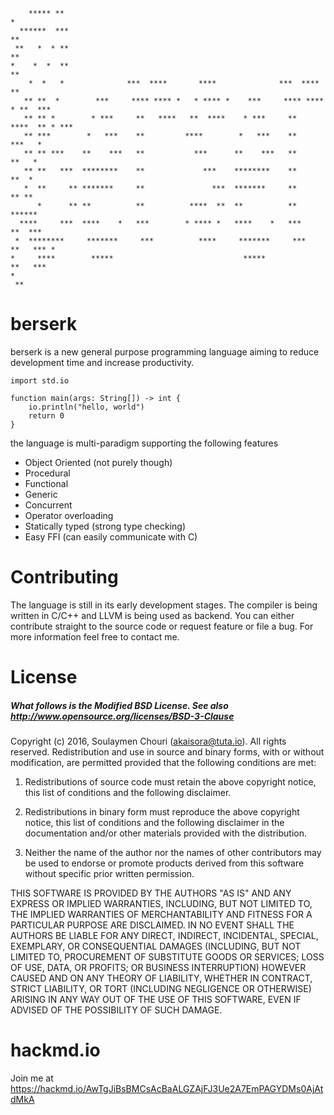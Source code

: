 ```
    ***** **                                                              *
  ******  ***                                                            **
 **   *  * **                                                            **
*    *  *  **                                                            **
    *  *   *              ***  ****       ****              ***  ****    **
   ** **  *        ***     **** **** *   * **** *    ***     **** **** * **  ***
   ** ** *        * ***     **   ****   **  ****    * ***     **   ****  ** * ***
   ** ***        *   ***    **         ****        *   ***    **         ***   *
   ** ** ***    **    ***   **           ***      **    ***   **         **   *
   ** **   ***  ********    **             ***    ********    **         **  *
   *  **     ** *******     **               ***  *******     **         ** **
      *      ** **          **          ****  **  **          **         ******
  ****     ***  ****    *   ***        * **** *   ****    *   ***        **  ***
 *  ********     *******     ***          ****     *******     ***       **   *** *
*     ****        *****                             *****                 **   ***
*
 **
```

# berserk
berserk is a new general purpose programming language aiming to reduce development time and increase productivity.

```
import std.io

function main(args: String[]) -> int {
	io.println("hello, world")
	return 0
}
```

the language is multi-paradigm supporting the following features
   - Object Oriented (not purely though)
   - Procedural
   - Functional 
   - Generic
   - Concurrent
   - Operator overloading
   - Statically typed (strong type checking)
   - Easy FFI (can easily communicate with C)

# Contributing
The language is still in its early development stages. The compiler is being written in C/C++ and LLVM is being used as backend. You can either contribute straight to the source code or request feature or file a bug. For more information feel free to contact me.

# License
##### What follows is the Modified BSD License. See also http://www.opensource.org/licenses/BSD-3-Clause
Copyright (c) 2016, Soulaymen Chouri (akaisora@tuta.io). All rights reserved.
Redistribution and use in source and binary forms, with or without modification, are permitted provided that the following conditions are met:

1. Redistributions of source code must retain the above copyright notice, this list of conditions and the following disclaimer.

2. Redistributions in binary form must reproduce the above copyright notice, this list of conditions and the following disclaimer in the documentation and/or other materials provided with the distribution.

3. Neither the name of the author nor the names of other contributors may be used to endorse or promote products derived from this software without specific prior written permission.

THIS SOFTWARE IS PROVIDED BY THE AUTHORS "AS IS" AND ANY EXPRESS OR IMPLIED WARRANTIES, INCLUDING, BUT NOT LIMITED TO, THE IMPLIED WARRANTIES OF MERCHANTABILITY AND FITNESS FOR A PARTICULAR PURPOSE ARE DISCLAIMED. IN NO EVENT SHALL THE AUTHORS BE LIABLE FOR ANY DIRECT, INDIRECT, INCIDENTAL, SPECIAL, EXEMPLARY, OR CONSEQUENTIAL DAMAGES (INCLUDING, BUT NOT LIMITED TO, PROCUREMENT OF SUBSTITUTE GOODS OR SERVICES; LOSS OF USE, DATA, OR PROFITS; OR BUSINESS INTERRUPTION) HOWEVER CAUSED AND ON ANY THEORY OF LIABILITY, WHETHER IN CONTRACT, STRICT LIABILITY, OR TORT (INCLUDING NEGLIGENCE OR OTHERWISE) ARISING IN ANY WAY OUT OF THE USE OF THIS SOFTWARE, EVEN IF ADVISED OF THE POSSIBILITY OF SUCH DAMAGE.
 
# hackmd.io
Join me at https://hackmd.io/AwTgJiBsBMCsAcBaALGZAjFJ3Ue2A7EmPAGYDMs0AjAtdMkA